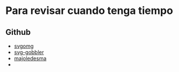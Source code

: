 # Para revisar cuando tenga tiempo

## Github

- [svgomg](https://github.com/jakearchibald/svgomg)
- [svg-gobbler](https://github.com/rossmoody/svg-gobbler)
- [majoledesma](https://github.com/majoledesma)
- 
